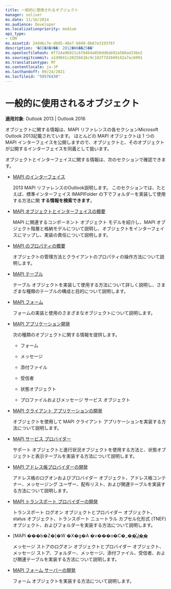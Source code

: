 ```yaml
---
title: 一般的に使用されるオブジェクト
manager: soliver
ms.date: 11/16/2014
ms.audience: Developer
ms.localizationpriority: medium
api_type:
- COM
ms.assetid: 24d4bc7e-db85-48e7-b840-0b67e319376f
description: '�ŏI�X�V��: 2012�N6��25��'
ms.openlocfilehash: 0f724a96921c6f8464a050dd0ab92a580ad336e2
ms.sourcegitcommit: a1d9041c20256616c9c183f7d1049142a7ac6991
ms.translationtype: MT
ms.contentlocale: ja-JP
ms.lasthandoff: 09/24/2021
ms.locfileid: "59576430"
---
```

# <a name="commonly-used-objects"></a>一般的に使用されるオブジェクト

  
  
**適用対象**: Outlook 2013 | Outlook 2016 
  
オブジェクトに関する情報は、MAPI リファレンスの各セクションMicrosoft Outlook 2013記載されています。 ほとんどの MAPI オブジェクトは 1 つの MAPI インターフェイスを公開しますので、オブジェクトと、そのオブジェクトが公開するインターフェイスを同義として扱います。
  
オブジェクトとインターフェイスに関する情報は、次のセクションで確認できます。
  
- [MAPI のインターフェイス](mapi-interfaces.md)
    
    2013 MAPI リファレンスのOutlook説明します。 このセクションでは、たとえば、標準インターフェイス IMAPIFolder の下でフォルダーを実装して使用する方法に関 **する情報を検索できます**。
    
- [MAPI オブジェクトとインターフェイスの概要](mapi-object-and-interface-overview.md)
    
    MAPI に関連するコンポーネント オブジェクト モデルを紹介し、MAPI オブジェクト階層と格納モデルについて説明し、オブジェクトをインターフェイスにマップし、実装の責任について説明します。
    
- [MAPI のプロパティの概要](mapi-property-overview.md)
    
    オブジェクトの管理方法とクライアントのプロパティの操作方法について説明します。
    
- [MAPI テーブル](mapi-tables.md)
    
    テーブル オブジェクトを実装して使用する方法について詳しく説明し、さまざまな種類のテーブルの構成と目的について説明します。
    
- [MAPI フォーム](mapi-forms.md)
    
    フォームの実装と使用のさまざまなオブジェクトについて説明します。
    
- [MAPI アプリケーション開発](mapi-application-development.md)
    
    次の種類のオブジェクトに関する情報を提供します。
    
  - フォーム
    
  - メッセージ
    
  - 添付ファイル
    
  - 受信者
    
  - 状態オブジェクト
    
  - プロファイルおよびメッセージ サービス オブジェクト
    
- [MAPI クライアント アプリケーションの開発](developing-a-mapi-client-application.md)
    
    オブジェクトを使用して MAPI クライアント アプリケーションを実装する方法について説明します。
    
- [MAPI サービス プロバイダー](mapi-service-providers.md)
    
    サポート オブジェクトと進行状況オブジェクトを使用する方法と、状態オブジェクトと表示テーブルを実装する方法について説明します。
    
- [MAPI アドレス帳プロバイダーの開発](developing-a-mapi-address-book-provider.md)
    
    アドレス帳のログオンおよびプロバイダー オブジェクト、アドレス帳コンテナー、メッセージング ユーザー、配布リスト、および関連テーブルを実装する方法について説明します。
    
- [MAPI トランスポート プロバイダーの開発](developing-a-mapi-transport-provider.md)
    
    トランスポート ログオン オブジェクトとプロバイダー オブジェクト、status オブジェクト、トランスポート ニュートラル カプセル化形式 (TNEF) オブジェクト、およびフォルダーを実装する方法について説明します。
    
- [MAPI ���b�Z�[�W �X�g�A �v���o�C�_�[�̊J��](developing-a-mapi-message-store-provider.md)
    
    メッセージ ストアのログオン オブジェクトとプロバイダー オブジェクト、メッセージ ストア、フォルダー、メッセージ、添付ファイル、受信者、および関連テーブルを実装する方法について説明します。
    
- [MAPI フォーム サーバーの開発](developing-mapi-form-servers.md)
    
    フォーム オブジェクトを実装する方法について説明します。
    

